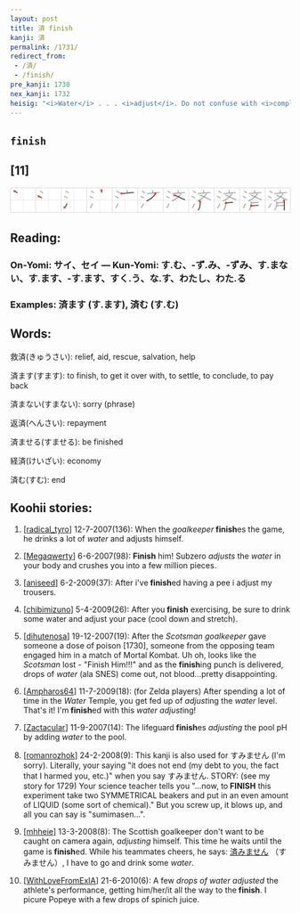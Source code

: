 ```yaml
---
layout: post
title: 済 finish
kanji: 済
permalink: /1731/
redirect_from:
 - /済/
 - /finish/
pre_kanji: 1730
nex_kanji: 1732
heisig: "<i>Water</i> . . . <i>adjust</i>. Do not confuse with <i>complete</i> (Frame 101), <i>end</i> (Frame 1452), or <i>perfect</i> (Frame 199)."
---
```


## `finish`

## [11]

<div class="stroke"><img src="../images/E6B888.png" /></div>

## Reading:

### On-Yomi: サイ、セイ &mdash; Kun-Yomi: す.む、-ず.み、-ずみ、す.まない、す.ます、-す.ます、すく.う、な.す、わたし、わた.る

### Examples: 済ます (す.ます), 済む (す.む)

## Words:

救済(きゅうさい): relief, aid, rescue, salvation, help

済ます(すます): to finish, to get it over with, to settle, to conclude, to pay back

済まない(すまない): sorry (phrase)

返済(へんさい): repayment

済ませる(すませる): be finished

経済(けいざい): economy

済む(すむ): end

## Koohii stories:

1) [<a href="http://kanji.koohii.com/profile/radical_tyro">radical_tyro</a>] 12-7-2007(136): When the <em>goalkeeper</em><strong> finish</strong>es the game, he drinks a lot of <em>water</em> and adjusts himself. 

2) [<a href="http://kanji.koohii.com/profile/Megaqwerty">Megaqwerty</a>] 6-6-2007(98): <strong>Finish</strong> him! Subzero <em>adjusts</em> the <em>water</em> in your body and crushes you into a few million pieces. 

3) [<a href="http://kanji.koohii.com/profile/aniseed">aniseed</a>] 6-2-2009(37): After i&#039;ve<strong> finish</strong>ed having a pee i adjust my trousers. 

4) [<a href="http://kanji.koohii.com/profile/chibimizuno">chibimizuno</a>] 5-4-2009(26): After you<strong> finish</strong> exercising, be sure to drink some water and adjust your pace (cool down and stretch). 

5) [<a href="http://kanji.koohii.com/profile/dihutenosa">dihutenosa</a>] 19-12-2007(19): After the <em>Scotsman goalkeeper</em> gave someone a dose of poison [1730], someone from the opposing team engaged him in a match of Mortal Kombat. Uh oh, looks like the <em>Scotsman</em> lost - &quot;Finish Him!!!&quot; and as the <strong>finish</strong>ing punch is delivered, drops of <em>water</em> (ala SNES) come out, not blood...pretty disappointing. 

6) [<a href="http://kanji.koohii.com/profile/Ampharos64">Ampharos64</a>] 11-7-2009(18): (for Zelda players) After spending a lot of time in the <em>Water</em> Temple, you get fed up of <em>adjust</em>ing the <em>water</em> level. That&#039;s it! I&#039;m<strong> finish</strong>ed with this <em>water</em> <em>adjust</em>ing! 

7) [<a href="http://kanji.koohii.com/profile/Zactacular">Zactacular</a>] 11-9-2007(14): The lifeguard<strong> finish</strong>es <em>adjusting</em> the pool pH by adding <em>water</em> to the pool. 

8) [<a href="http://kanji.koohii.com/profile/romanrozhok">romanrozhok</a>] 24-2-2008(9): This kanji is also used for すみません (I&#039;m sorry). Literally, your saying &quot;it does not end (my debt to you, the fact that I harmed you, etc.)&quot; when you say すみません. STORY: (see my story for 1729) Your science teacher tells you &quot;...now, to<strong> FINISH</strong> this experiment take two SYMMETRICAL beakers and put in an even amount of LIQUID (some sort of chemical).&quot; But you screw up, it blows up, and all you can say is &quot;sumimasen...&quot;. 

9) [<a href="http://kanji.koohii.com/profile/mhheie">mhheie</a>] 13-3-2008(8): The Scottish goalkeeper don&#039;t want to be caught on camera again, <em>adjusting</em> himself. This time he waits until the game is<strong> finish</strong>ed. While his teammates cheers, he says:   <a href="http://jisho.org/kanji/details/済みません">済みません</a>   （すみません）, I have to go and drink some <em>water</em>. 

10) [<a href="http://kanji.koohii.com/profile/WithLoveFromExIA">WithLoveFromExIA</a>] 21-6-2010(6): A few <em>drops of water adjusted</em> the athlete&#039;s performance, getting him/her/it all the way to the<strong> finish</strong>. I picure Popeye with a few drops of spinich juice. 
